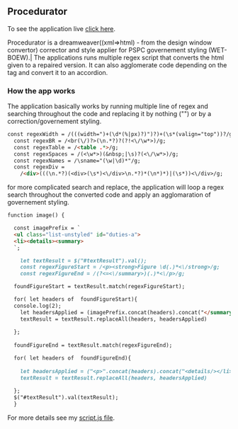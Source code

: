 ## Procedurator
To see the application live [click here](http://procedurator.ianb.digital/).

Procedurator is a dreamweaver((xml=>html) - from the design window convertor) corrector and style applier for PSPC governement styling (WET-BOEW).| The applications runs multiple regex script that converts the html given to a repaired version. It can also agglomerate code depending on the tag and convert it to an accordion.

### How the app works
The application basically works by running multiple line of regex and searching throughout the code and replacing it by nothing ("") or by a correction/governement styling.
```markdown
const regexWidth = /(((width=")+(\d*(%|px)?)")?)+(\s*(valign="top"))?/g;
  const regexBR = /<br(\/)?>(\n.*?)?(?!<\/\w*>)/g;
  const regexTable = /<table .*>/g;
  const regexSpaces = /(<\w*>)(&nbsp;|\s)?(<\/\w*>)/g;
  const regexNames = /\sname="(\w|\d)*"/g;
  const regexDiv =
    /<div>(((\n.*?)(<div>(\s*)<\/div>\n.*?)*(\n*)*)|(\s*))<\/div>/g;
```
for more complicated search and replace, the application will loop a regex search throughout the converted code and apply an agglomaration of governement styling.

```markdown
function image() {

  const imagePrefix = `
  <ul class="list-unstyled" id="duties-a">
  <li><details><summary>
  `;

    let textResult = $("#textResult").val(); 
    const regexFigureStart = /<p><strong>Figure \d(.)*<\/strong>/g;
    const regexFigureEnd = /(?<=<\/summary>)(.)*<\/p>/g;

  foundFigureStart = textResult.match(regexFigureStart);

  for( let headers of  foundFigureStart){
  console.log(2);
    let headersApplied = (imagePrefix.concat(headers).concat("</summary>"))
    textResult = textResult.replaceAll(headers, headersApplied)
 
  };
      
  foundFigureEnd = textResult.match(regexFigureEnd);

  for( let headers of  foundFigureEnd){
  
    let headersApplied = ("<p>".concat(headers).concat("<details/></li></ul>"))
    textResult = textResult.replaceAll(headers, headersApplied)
 
  };
  $("#textResult").val(textResult);
  }
```

For more details see my [script.js file](https://github.com/IanBedard/procedurator/blob/main/script.js).


